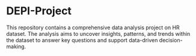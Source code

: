 # DEPI-Project
This repository contains a comprehensive data analysis project on HR dataset. The analysis aims to uncover insights, patterns, and trends within the dataset to answer key questions and support data-driven decision-making.

